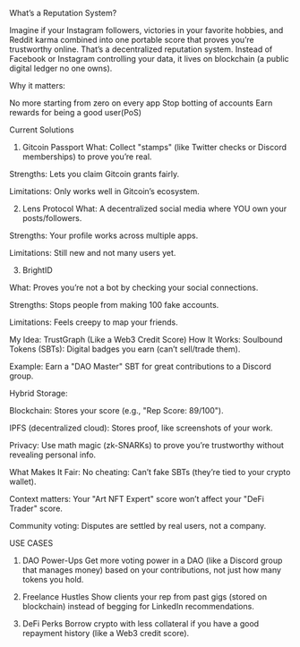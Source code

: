 What’s a Reputation System?

Imagine if your Instagram followers, victories in your favorite hobbies, and Reddit karma combined into one portable score that proves you’re trustworthy online. That’s a decentralized reputation system. Instead of Facebook or Instagram controlling your data, it lives on blockchain (a public digital ledger no one owns).

Why it matters:

No more starting from zero on every app
Stop botting of accounts 
Earn rewards for being a good user(PoS)

Current Solutions

1. Gitcoin Passport
What: Collect "stamps" (like Twitter checks or Discord memberships) to prove you’re real.

Strengths: Lets you claim Gitcoin grants fairly.

Limitations: Only works well in Gitcoin’s ecosystem.

2. Lens Protocol
What: A decentralized social media where YOU own your posts/followers.

Strengths: Your profile works across multiple apps.

Limitations: Still new and not many users yet.

3. BrightID

What: Proves you’re not a bot by checking your social connections.

Strengths: Stops people from making 100 fake accounts.

Limitations: Feels creepy to map your friends.

My Idea: TrustGraph (Like a Web3 Credit Score)
How It Works:
Soulbound Tokens (SBTs): Digital badges you earn (can’t sell/trade them).

Example: Earn a "DAO Master" SBT for great contributions to a Discord group.

Hybrid Storage:

Blockchain: Stores your score (e.g., "Rep Score: 89/100").

IPFS (decentralized cloud): Stores proof, like screenshots of your work.

Privacy: Use math magic (zk-SNARKs) to prove you’re trustworthy without revealing personal info.

What Makes It Fair:
No cheating: Can’t fake SBTs (they’re tied to your crypto wallet).

Context matters: Your "Art NFT Expert" score won’t affect your "DeFi Trader" score.

Community voting: Disputes are settled by real users, not a company.

USE CASES

1. DAO Power-Ups
Get more voting power in a DAO (like a Discord group that manages money) based on your contributions, not just how many tokens you hold.

2. Freelance Hustles
Show clients your rep from past gigs (stored on blockchain) instead of begging for LinkedIn recommendations.

3. DeFi Perks
Borrow crypto with less collateral if you have a good repayment history (like a Web3 credit score).

